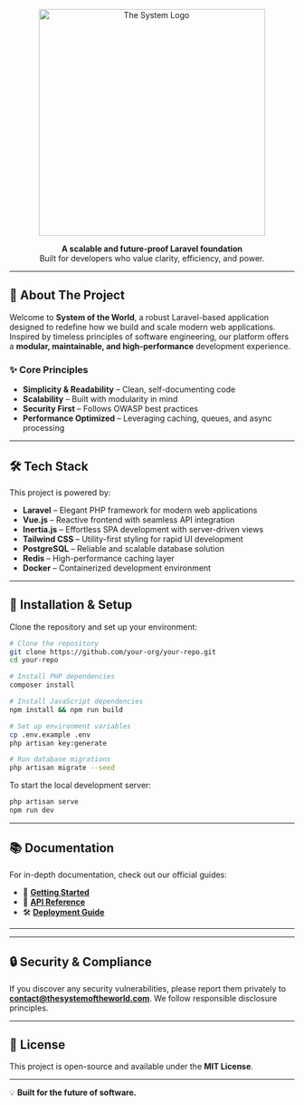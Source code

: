 <p align="center">
  <a href="https://thesystemoftheworld.com" target="_blank">
    <img src="https://thesystemoftheworld.com/images/logos/TheSystemFull.svg" width="400" alt="The System Logo">
  </a>
</p>

<p align="center">
  <strong>A scalable and future-proof Laravel foundation</strong><br>
  Built for developers who value clarity, efficiency, and power.
</p>

---

## 🚀 About The Project

Welcome to **System of the World**, a robust Laravel-based application designed to redefine how we build and scale modern web applications. Inspired by timeless principles of software engineering, our platform offers a **modular, maintainable, and high-performance** development experience.

### ✨ Core Principles
- **Simplicity & Readability** – Clean, self-documenting code
- **Scalability** – Built with modularity in mind
- **Security First** – Follows OWASP best practices
- **Performance Optimized** – Leveraging caching, queues, and async processing

---

## 🛠️ Tech Stack

This project is powered by:
- **Laravel** – Elegant PHP framework for modern web applications
- **Vue.js** – Reactive frontend with seamless API integration
- **Inertia.js** – Effortless SPA development with server-driven views
- **Tailwind CSS** – Utility-first styling for rapid UI development
- **PostgreSQL** – Reliable and scalable database solution
- **Redis** – High-performance caching layer
- **Docker** – Containerized development environment

---

## 🔧 Installation & Setup

Clone the repository and set up your environment:

```sh
# Clone the repository
git clone https://github.com/your-org/your-repo.git
cd your-repo

# Install PHP dependencies
composer install

# Install JavaScript dependencies
npm install && npm run build

# Set up environment variables
cp .env.example .env
php artisan key:generate

# Run database migrations
php artisan migrate --seed
```

To start the local development server:
```sh
php artisan serve
npm run dev
```

---

## 📚 Documentation

For in-depth documentation, check out our official guides:
- 📖 **[Getting Started](https://thesystemoftheworld.com/docs/getting-started)**
- 🔗 **[API Reference](https://thesystemoftheworld.com/docs/api)**
- 🛠 **[Deployment Guide](https://thesystemoftheworld.com/docs/deployment)**

---

<!-- ## 🤝 Contributing

We welcome contributions from the community! Please follow our [Contribution Guide](https://thesystemoftheworld.com/contributing) before submitting a pull request. -->

---

## 🔒 Security & Compliance

If you discover any security vulnerabilities, please report them privately to **contact@thesystemoftheworld.com**. We follow responsible disclosure principles.

---

## 📜 License

This project is open-source and available under the **MIT License**.

---

💡 **Built for the future of software.**
